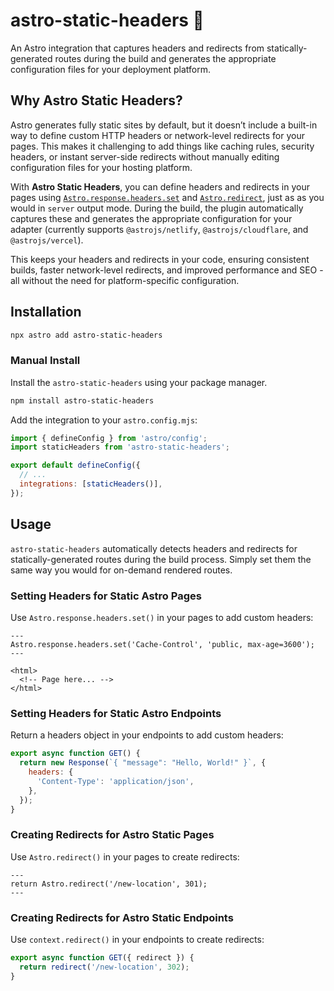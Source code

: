 # astro-static-headers 📡

An Astro integration that captures headers and redirects from statically-generated routes during the
build and generates the appropriate configuration files for your deployment platform.

## Why Astro Static Headers?

Astro generates fully static sites by default, but it doesn’t include a built-in way to define
custom HTTP headers or network-level redirects for your pages. This makes it challenging to add
things like caching rules, security headers, or instant server-side redirects without manually
editing configuration files for your hosting platform.

With **Astro Static Headers**, you can define headers and redirects in your pages using
[`Astro.response.headers.set`](https://docs.astro.build/en/guides/on-demand-rendering/#astroresponseheaders)
and [`Astro.redirect`](https://docs.astro.build/en/reference/api-reference/#redirect), just as as
you would in `server` output mode. During the build, the plugin automatically captures these and
generates the appropriate configuration for your adapter (currently supports `@astrojs/netlify`,
`@astrojs/cloudflare`, and `@astrojs/vercel`).

This keeps your headers and redirects in your code, ensuring consistent builds, faster network-level
redirects, and improved performance and SEO - all without the need for platform-specific
configuration.

## Installation

```sh
npx astro add astro-static-headers
```

### Manual Install

Install the `astro-static-headers` using your package manager.

```sh
npm install astro-static-headers
```

Add the integration to your `astro.config.mjs`:

```js
import { defineConfig } from 'astro/config';
import staticHeaders from 'astro-static-headers';

export default defineConfig({
  // ...
  integrations: [staticHeaders()],
});
```

## Usage

`astro-static-headers` automatically detects headers and redirects for statically-generated routes
during the build process. Simply set them the same way you would for on-demand rendered routes.

### Setting Headers for Static Astro Pages

Use `Astro.response.headers.set()` in your pages to add custom headers:

```astro
---
Astro.response.headers.set('Cache-Control', 'public, max-age=3600');
---

<html>
  <!-- Page here... -->
</html>
```

### Setting Headers for Static Astro Endpoints

Return a headers object in your endpoints to add custom headers:

```js
export async function GET() {
  return new Response(`{ "message": "Hello, World!" }`, {
    headers: {
      'Content-Type': 'application/json',
    },
  });
}
```

### Creating Redirects for Astro Static Pages

Use `Astro.redirect()` in your pages to create redirects:

```astro
---
return Astro.redirect('/new-location', 301);
---
```

### Creating Redirects for Astro Static Endpoints

Use `context.redirect()` in your endpoints to create redirects:

```js
export async function GET({ redirect }) {
  return redirect('/new-location', 302);
}
```
